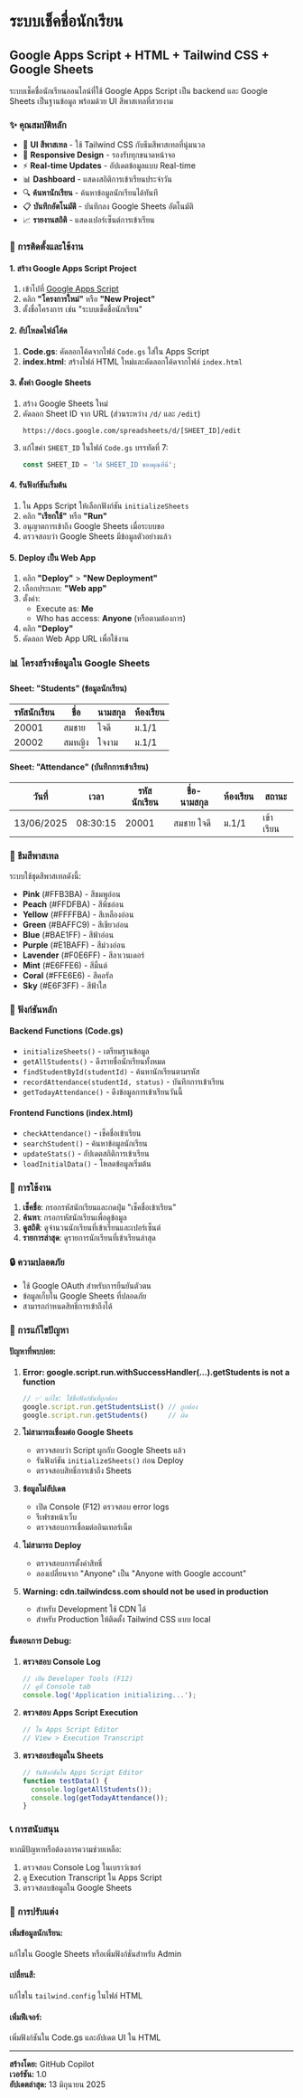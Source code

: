 # ระบบเช็คชื่อนักเรียน
## Google Apps Script + HTML + Tailwind CSS + Google Sheets

ระบบเช็คชื่อนักเรียนออนไลน์ที่ใช้ Google Apps Script เป็น backend และ Google Sheets เป็นฐานข้อมูล พร้อมด้วย UI สีพาสเทลที่สวยงาม

### ✨ คุณสมบัติหลัก

- 🎨 **UI สีพาสเทล** - ใช้ Tailwind CSS กับธีมสีพาสเทลที่นุ่มนวล
- 📱 **Responsive Design** - รองรับทุกขนาดหน้าจอ
- ⚡ **Real-time Updates** - อัปเดตข้อมูลแบบ Real-time
- 📊 **Dashboard** - แสดงสถิติการเข้าเรียนประจำวัน
- 🔍 **ค้นหานักเรียน** - ค้นหาข้อมูลนักเรียนได้ทันที
- 📋 **บันทึกอัตโนมัติ** - บันทึกลง Google Sheets อัตโนมัติ
- 📈 **รายงานสถิติ** - แสดงเปอร์เซ็นต์การเข้าเรียน

### 🚀 การติดตั้งและใช้งาน

#### 1. สร้าง Google Apps Script Project

1. เข้าไปที่ [Google Apps Script](https://script.google.com)
2. คลิก **"โครงการใหม่"** หรือ **"New Project"**
3. ตั้งชื่อโครงการ เช่น "ระบบเช็คชื่อนักเรียน"

#### 2. อัปโหลดไฟล์โค้ด

1. **Code.gs**: คัดลอกโค้ดจากไฟล์ `Code.gs` ใส่ใน Apps Script
2. **index.html**: สร้างไฟล์ HTML ใหม่และคัดลอกโค้ดจากไฟล์ `index.html`

#### 3. ตั้งค่า Google Sheets

1. สร้าง Google Sheets ใหม่
2. คัดลอก Sheet ID จาก URL (ส่วนระหว่าง `/d/` และ `/edit`)
   ```
   https://docs.google.com/spreadsheets/d/[SHEET_ID]/edit
   ```
3. แก้ไขค่า `SHEET_ID` ในไฟล์ `Code.gs` บรรทัดที่ 7:
   ```javascript
   const SHEET_ID = 'ใส่ SHEET_ID ของคุณที่นี่';
   ```

#### 4. รันฟังก์ชันเริ่มต้น

1. ใน Apps Script ให้เลือกฟังก์ชัน `initializeSheets`
2. คลิก **"เรียกใช้"** หรือ **"Run"**
3. อนุญาตการเข้าถึง Google Sheets เมื่อระบบขอ
4. ตรวจสอบว่า Google Sheets มีข้อมูลตัวอย่างแล้ว

#### 5. Deploy เป็น Web App

1. คลิก **"Deploy"** > **"New Deployment"**
2. เลือกประเภท: **"Web app"**
3. ตั้งค่า:
   - Execute as: **Me**
   - Who has access: **Anyone** (หรือตามต้องการ)
4. คลิก **"Deploy"**
5. คัดลอก Web App URL เพื่อใช้งาน

### 📊 โครงสร้างข้อมูลใน Google Sheets

#### Sheet: "Students" (ข้อมูลนักเรียน)
| รหัสนักเรียน | ชื่อ | นามสกุล | ห้องเรียน |
|-------------|------|---------|----------|
| 20001 | สมชาย | ใจดี | ม.1/1 |
| 20002 | สมหญิง | ใจงาม | ม.1/1 |

#### Sheet: "Attendance" (บันทึกการเข้าเรียน)
| วันที่ | เวลา | รหัสนักเรียน | ชื่อ-นามสกุล | ห้องเรียน | สถานะ |
|--------|------|-------------|-------------|----------|-------|
| 13/06/2025 | 08:30:15 | 20001 | สมชาย ใจดี | ม.1/1 | เข้าเรียน |

### 🎨 ธีมสีพาสเทล

ระบบใช้ชุดสีพาสเทลดังนี้:
- **Pink** (#FFB3BA) - สีชมพูอ่อน
- **Peach** (#FFDFBA) - สีพีชอ่อน  
- **Yellow** (#FFFFBA) - สีเหลืองอ่อน
- **Green** (#BAFFC9) - สีเขียวอ่อน
- **Blue** (#BAE1FF) - สีฟ้าอ่อน
- **Purple** (#E1BAFF) - สีม่วงอ่อน
- **Lavender** (#F0E6FF) - สีลาเวนเดอร์
- **Mint** (#E6FFE6) - สีมิ้นต์
- **Coral** (#FFE6E6) - สีคอรัล
- **Sky** (#E6F3FF) - สีฟ้าใส

### 🔧 ฟังก์ชันหลัก

#### Backend Functions (Code.gs)
- `initializeSheets()` - เตรียมฐานข้อมูล
- `getAllStudents()` - ดึงรายชื่อนักเรียนทั้งหมด
- `findStudentById(studentId)` - ค้นหานักเรียนตามรหัส
- `recordAttendance(studentId, status)` - บันทึกการเข้าเรียน
- `getTodayAttendance()` - ดึงข้อมูลการเข้าเรียนวันนี้

#### Frontend Functions (index.html)
- `checkAttendance()` - เช็คชื่อเข้าเรียน
- `searchStudent()` - ค้นหาข้อมูลนักเรียน
- `updateStats()` - อัปเดตสถิติการเข้าเรียน
- `loadInitialData()` - โหลดข้อมูลเริ่มต้น

### 📱 การใช้งาน

1. **เช็คชื่อ**: กรอกรหัสนักเรียนและกดปุ่ม "เช็คชื่อเข้าเรียน"
2. **ค้นหา**: กรอกรหัสนักเรียนเพื่อดูข้อมูล
3. **ดูสถิติ**: ดูจำนวนนักเรียนที่เข้าเรียนและเปอร์เซ็นต์
4. **รายการล่าสุด**: ดูรายการนักเรียนที่เข้าเรียนล่าสุด

### 🔒 ความปลอดภัย

- ใช้ Google OAuth สำหรับการยืนยันตัวตน
- ข้อมูลเก็บใน Google Sheets ที่ปลอดภัย
- สามารถกำหนดสิทธิ์การเข้าถึงได้

### 🐛 การแก้ไขปัญหา

#### ปัญหาที่พบบ่อย:

1. **Error: google.script.run.withSuccessHandler(...).getStudents is not a function**
   ```javascript
   // ✅ แก้ไข: ใช้ชื่อฟังก์ชันที่ถูกต้อง
   google.script.run.getStudentsList() // ถูกต้อง
   google.script.run.getStudents()     // ผิด
   ```

2. **ไม่สามารถเชื่อมต่อ Google Sheets**
   - ตรวจสอบว่า Script ผูกกับ Google Sheets แล้ว
   - รันฟังก์ชัน `initializeSheets()` ก่อน Deploy
   - ตรวจสอบสิทธิ์การเข้าถึง Sheets

3. **ข้อมูลไม่อัปเดต**
   - เปิด Console (F12) ตรวจสอบ error logs
   - รีเฟรชหน้าเว็บ
   - ตรวจสอบการเชื่อมต่ออินเทอร์เน็ต

4. **ไม่สามารถ Deploy**
   - ตรวจสอบการตั้งค่าสิทธิ์
   - ลองเปลี่ยนจาก "Anyone" เป็น "Anyone with Google account"

5. **Warning: cdn.tailwindcss.com should not be used in production**
   - สำหรับ Development ใช้ CDN ได้
   - สำหรับ Production ให้ติดตั้ง Tailwind CSS แบบ local

#### ขั้นตอนการ Debug:

1. **ตรวจสอบ Console Log**
   ```javascript
   // เปิด Developer Tools (F12)
   // ดูที่ Console tab
   console.log('Application initializing...');
   ```

2. **ตรวจสอบ Apps Script Execution**
   ```javascript
   // ใน Apps Script Editor
   // View > Execution Transcript
   ```

3. **ตรวจสอบข้อมูลใน Sheets**
   ```javascript
   // รันฟังก์ชันใน Apps Script Editor
   function testData() {
     console.log(getAllStudents());
     console.log(getTodayAttendance());
   }
   ```

### 📞 การสนับสนุน

หากมีปัญหาหรือต้องการความช่วยเหลือ:
1. ตรวจสอบ Console Log ในเบราว์เซอร์
2. ดู Execution Transcript ใน Apps Script
3. ตรวจสอบข้อมูลใน Google Sheets

### 🎯 การปรับแต่ง

#### เพิ่มข้อมูลนักเรียน:
แก้ไขใน Google Sheets หรือเพิ่มฟังก์ชันสำหรับ Admin

#### เปลี่ยนสี:
แก้ไขใน `tailwind.config` ในไฟล์ HTML

#### เพิ่มฟีเจอร์:
เพิ่มฟังก์ชันใน Code.gs และอัปเดต UI ใน HTML

---

**สร้างโดย:** GitHub Copilot  
**เวอร์ชัน:** 1.0  
**อัปเดตล่าสุด:** 13 มิถุนายน 2025
